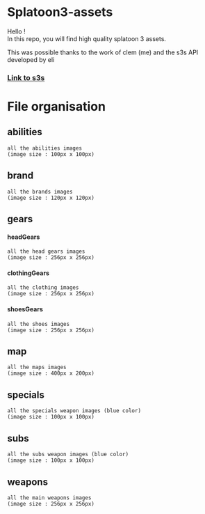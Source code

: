 # Splatoon3-assets
Hello !  
In this repo, you will find high quality splatoon 3 assets.  

This was possible thanks to the work of clem (me) and the s3s API developed by eli
### [Link to s3s](https://github.com/frozenpandaman/s3s)

# File organisation

## abilities
    all the abilities images
    (image size : 100px x 100px)

## brand
    all the brands images
    (image size : 120px x 120px)

## gears
#### headGears
    all the head gears images
    (image size : 256px x 256px)

#### clothingGears
    all the clothing images
    (image size : 256px x 256px)

#### shoesGears
    all the shoes images
    (image size : 256px x 256px)

## map
    all the maps images
    (image size : 400px x 200px)

## specials
    all the specials weapon images (blue color)
    (image size : 100px x 100px)

## subs
    all the subs weapon images (blue color)
    (image size : 100px x 100px)


## weapons
    all the main weapons images
    (image size : 256px x 256px)
    